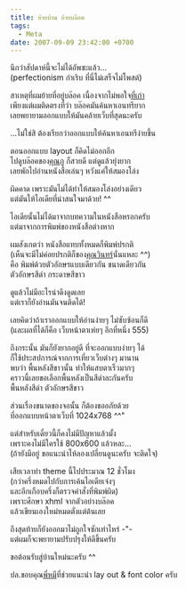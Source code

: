 ```yaml
---
title: ย้ายบ้าน ย้ายบล๊อค
tags:
  - Meta
date: 2007-09-09 23:42:00 +0700
---
```


นึกว่าสัปดาห์นี้จะไม่ได้อัพซะแล้ว...  
(perfectionism กำเริบ ที่นี่ไม่เสร็จไม่โพสต์)

สาเหตุที่ผมย้ายที่อยู่บล๊อค
เนื่องจากไม่พอใจ[ที่เก่า][spaces live]  
เพียงแต่ผมติดตรงที่ว่า บล๊อคมันค้นหาเอนทรียาก  
เลยพยายามออกแบบให้มันคล้ายเว็บที่สุดนะครับ

...ไม่ใช่สิ ต้องเรียกว่าออกแบบให้ค้นหาเอนทรีง่ายขึ้น

ตอนออกแบบ layout ก็คิดไม่ออกอีก  
ไปดูบล๊อคของ[คุณภู][phuphu blog] ก็สวยดี แต่ดูแล้วยุ่งยาก  
เลยพักไปอ่านหนังสือเล่นๆ หวังแค่ให้สมองโล่ง

ผิดคาด เพราะมันไม่ได้ทำให้สมองโล่งอย่างเดียว  
แต่มันให้ไอเดียที่น่าสนใจมาด้วย! ^^

ไอเดียนั้นไม่ได้มาจากบทความในหนังสือหรอกครับ  
แต่มาจากการพิมพ์ของหนังสือต่างหาก

ผมสังเกตว่า หนังสือแทบทั้งหมดก็พิมพ์ปรกติ  
(เห็นจะมีไม่ค่อยปรกติก็ของ[คุณวินทร์][win book]นั่นแหละ ^^)  
คือ พิมพ์ด้วยตัวอักษรแบบเดียวกัน ขนาดเดียวกัน  
ตัวอักษรสีดำ กระดาษสีขาว

ดูแล้วไม่มีอะไรน่าดึงดูดเลย  
แต่เราก็ยังอ่านมันจนติดได้!

เลยคิดว่าถ้าเราออกแบบให้อ่านง่ายๆ ไม่ซับซ้อนก็ดี  
(และผลที่ได้ก็คือ เว็บหน้าตาเห่ยๆ อีกที่หนึ่ง 555)

ถึงกระนั้น มันก็ยังยากอยู่ดี ที่จะออกแบบง่ายๆ ได้  
ก็ใช้ประสปการณ์จากการเที่ยวเว็บต่างๆ มานาน  
พบว่า พื้นหลังสีขาวนั้น ทำให้แสบตาเร็วมากๆ  
คราวนี้เลยขอเลือกพื้นหลังเป็นสีดำละกันครับ  
พื้นหลังสีดำ ตัวอักษรสีขาว

ส่วนเรื่องขนาดของจอนั้น ก็ต้องขออภัยด้วย  
ที่ออกแบบหน้าตาเว็บที่ 1024x768 ^^"

แต่สำหรับเดี๋ยวนี้ก็คงไม่มีปัญหาแล้วมั้ง  
เพราะคงไม่มีใครใช้ 800x600 แล้วหละ...  
(ถ้ายังมีอยู่ ขอแนะนำไห้ลองเปลี่ยนดูนะครับ จะติดใจ)

เสียเวลาทำ theme นี้ไปประมาณ 12 ชั่วโมง  
(กว่าครึ่งหมดไปกับการเค้นไอเดียเจ๋งๆ  
และอีกเกือบครึ่งก็ตรวจคำสั่งที่พิมพ์ผิด)  
เพราะศึกษา xhml จากตัวอย่างบล๊อค  
แล้วเขียนเองใหม่หมดตั่งแต่ต้นเลย

ถึงสุดท้ายก็ยังออกมาไม่ถูกใจซักเท่าไหร่ -"-  
แต่ผมก็จะพยายามปรับปรุงให้ดีขึ้นครับ

ขอต้อนรับสู่บ้านใหม่นะครับ ^^

ปล.ขอบคุณ[พี่หมี][koalar blog]ที่ช่วยแนะนำ lay out & font color ครับ


[spaces live]: //neizod.spaces.live.com/
[phuphu blog]: //phuphu.exteen.com/
[win book]: //www.winbookclub.com/frontpage.php
[koalar blog]: //koalar2003.spaces.live.com/
